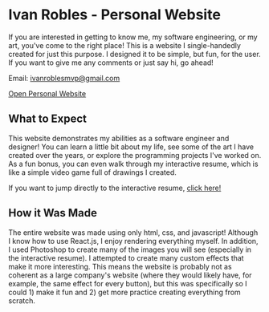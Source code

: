 # Ivan Robles - Personal Website

If you are interested in getting to know me, my software engineering, or my art, you've come to the right place! This is a website I single-handedly created for just this purpose. I designed it to be simple, but fun, for the user. If you want to give me any comments or just say hi, go ahead!

Email: ivanroblesmvp@gmail.com

[Open Personal Website](https://www.theivanrobles.com/)

## What to Expect

This website demonstrates my abilities as a software engineer and designer! You can learn a little bit about my life, see some of the art I have created over the years, or explore the programming projects I've worked on. As a fun bonus, you can even walk through my interactive resume, which is like a simple video game full of drawings I created.

If you want to jump directly to the interactive resume, [click here!](https://www.theivanrobles.com/pages/visual-resume.html)

## How it Was Made

The entire website was made using only html, css, and javascript! Although I know how to use React.js, I enjoy rendering everything myself. In addition, I used Photoshop to create many of the images you will see (especially in the interactive resume). I attempted to create many custom effects that make it more interesting. This means the website is probably not as coherent as a large company's website (where they would likely have, for example, the same effect for every button), but this was specifically so I could 1) make it fun and 2) get more practice creating everything from scratch.


